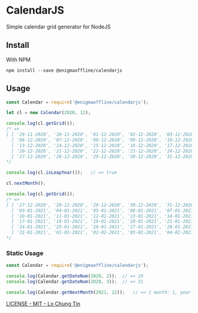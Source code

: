 # CalendarJS

Simple calendar grid generator for NodeJS

## Install

With NPM

```npm install --save @enigmaoffline/calendarjs```

## Usage

```js
const Calendar = require('@enigmaoffline/calendarjs');

let cl = new Calendar(2020, 12);

console.log(cl.getGrid());
/* =>
[ [ '29-11-2020', '30-11-2020', '01-12-2020', '02-12-2020', '03-12-2020', '04-12-2020', '05-12-2020' ],
  [ '06-12-2020', '07-12-2020', '08-12-2020', '09-12-2020', '10-12-2020', '11-12-2020', '12-12-2020' ],
  [ '13-12-2020', '14-12-2020', '15-12-2020', '16-12-2020', '17-12-2020', '18-12-2020', '19-12-2020' ],
  [ '20-12-2020', '21-12-2020', '22-12-2020', '23-12-2020', '24-12-2020', '25-12-2020', '26-12-2020' ],
  [ '27-12-2020', '28-12-2020', '29-12-2020', '30-12-2020', '31-12-2020', '01-01-2021', '02-01-2021' ] ]
*/

console.log(cl.isLeapYear());   // => true

cl.nextMonth();

console.log(cl.getGrid());
/* =>
[ [ '27-12-2020', '28-12-2020', '29-12-2020', '30-12-2020', '31-12-2020', '01-01-2021', '02-01-2021' ],
  [ '03-01-2021', '04-01-2021', '05-01-2021', '06-01-2021', '07-01-2021', '08-01-2021', '09-01-2021' ],
  [ '10-01-2021', '11-01-2021', '12-01-2021', '13-01-2021', '14-01-2021', '15-01-2021', '16-01-2021' ],
  [ '17-01-2021', '18-01-2021', '19-01-2021', '20-01-2021', '21-01-2021', '22-01-2021', '23-01-2021' ],
  [ '24-01-2021', '25-01-2021', '26-01-2021', '27-01-2021', '28-01-2021', '29-01-2021', '30-01-2021' ],
  [ '31-01-2021', '01-02-2021', '02-02-2021', '03-02-2021', '04-02-2021', '05-02-2021', '06-02-2021' ] ]
*/
```

### Static Usage

```js
const Calendar = require('@enigmaoffline/calendarjs');

console.log(Calendar.getDateNum(2020, 2));  // => 29
console.log(Calendar.getDateNum(2020, 3));  // => 31

console.log(Calendar.getNextMonth(2021, 12));   // => { month: 1, year: 2022 }
```

<a href="https://github.com/lochungtin/calendarJS/blob/master/LICENSE">LICENSE - MIT - Lo Chung Tin</a>
